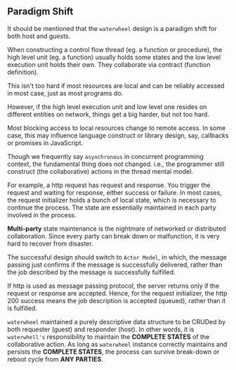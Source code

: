 ## Paradigm Shift

It should be mentioned that the `waterwheel` design is a paradigm shift for both host and guests.

When constructing a control flow thread (eg. a function or procedure), the high level unit (eg. a function) usually holds some states and the low level execution unit holds their own. They collaborate via contract (function definition).

This isn't too hard if most resources are local and can be reliably accessed in most case, just as most programs do.

However, if the high level execution unit and low level one resides on different entities on network, things get a big harder, but not too hard.

Most blocking access to local resources change to remote access. In some case, this may influence language construct or library design, say, callbacks or promises in JavaScript.

Though we frequently say `asynchronous` in concurrent programming context, the fundamental thing does not changed. i.e., the programmer still construct (the collaborative) actions in the thread mental model.

For example, a http request has request and response. You trigger the request and waiting for response, either success or failure. In most cases, the request initializer holds a bunch of local state, which is necessary to continue the process. The state are essentially maintained in each party involved in the process.

**Multi-party** state maintenance is the nightmare of networked or distributed collaboration. Since every party can break down or malfunction, it is very hard to recover from disaster.

The successful design should switch to `Actor Model`, in which, the message passing just confirms if the message is successfully delivered, rather than the job described by the message is successfully fulfilled.

If http is used as message passing protocol, the server returns only if the request or response are accepted. Hence, for the request initializer, the http 200 success means the job description is accepted (queued), rather than it is fulfilled.

`waterwheel` maintained a purely descriptive data structure to be CRUDed by both requester (guest) and responder (host). In other words, it is `waterwhell's` responsibility to maintain the **COMPLETE STATES** of the collaborative action. As long as `waterwheel` instance correctly maintains and persists the **COMPLETE STATES**, the process can survive break-down or reboot cycle from **ANY PARTIES**.
